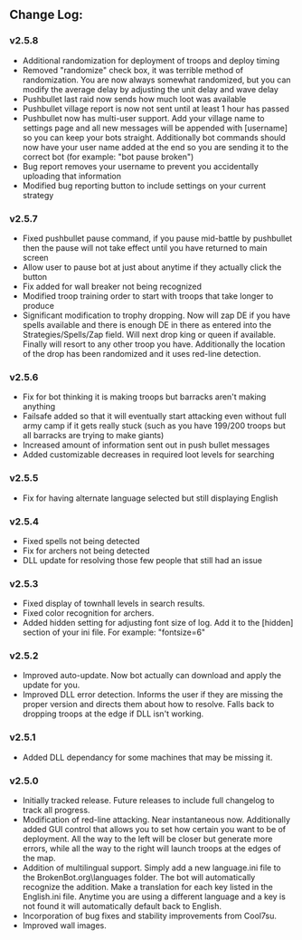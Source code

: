 ## Change Log:

### v2.5.8
* Additional randomization for deployment of troops and deploy timing
* Removed "randomize" check box, it was terrible method of randomization.  You are now always somewhat randomized, but you can modify the average delay by adjusting the unit delay and wave delay
* Pushbullet last raid now sends how much loot was available
* Pushbullet village report is now not sent until at least 1 hour has passed
* Pushbullet now has multi-user support.  Add your village name to settings page and all new messages will be appended with [username] so you can keep your bots straight.  Additionally bot commands should now have your user name added at the end so you are sending it to the correct bot (for example: "bot pause broken")
* Bug report removes your username to prevent you accidentally uploading that information
* Modified bug reporting button to include settings on your current strategy

### v2.5.7
* Fixed pushbullet pause command, if you pause mid-battle by pushbullet then the pause will not take effect until you have returned to main screen
* Allow user to pause bot at just about anytime if they actually click the button
* Fix added for wall breaker not being recognized
* Modified troop training order to start with troops that take longer to produce
* Significant modification to trophy dropping.  Now will zap DE if you have spells available and there is enough DE in there as entered into the Strategies/Spells/Zap field.  Will next drop king or queen if available.  Finally will resort to any other troop you have.  Additionally the location of the drop has been randomized and it uses red-line detection.

### v2.5.6
* Fix for bot thinking it is making troops but barracks aren't making anything
* Failsafe added so that it will eventually start attacking even without full army camp if it gets really stuck (such as you have 199/200 troops but all barracks are trying to make giants)
* Increased amount of information sent out in push bullet messages
* Added customizable decreases in required loot levels for searching

### v2.5.5
* Fix for having alternate language selected but still displaying English

### v2.5.4
* Fixed spells not being detected
* Fix for archers not being detected
* DLL update for resolving those few people that still had an issue

### v2.5.3
* Fixed display of townhall levels in search results.
* Fixed color recognition for archers.
* Added hidden setting for adjusting font size of log.  Add it to the [hidden] section of your ini file.  For example: "fontsize=6"

### v2.5.2
* Improved auto-update.  Now bot actually can download and apply the update for you.
* Improved DLL error detection. Informs the user if they are missing the proper version and directs them about how to resolve. Falls back to dropping troops at the edge if DLL isn't working.

### v2.5.1
* Added DLL dependancy for some machines that may be missing it.

### v2.5.0
* Initially tracked release.  Future releases to include full changelog to track all progress.
* Modification of red-line attacking.  Near instantaneous now.  Additionally added GUI control that allows you to set how certain you want to be of deployment.  All the way to the left will be closer but generate more errors, while all the way to the right will launch troops at the edges of the map.
* Addition of multilingual support.  Simply add a new language.ini file to the BrokenBot.org\languages folder.  The bot will automatically recognize the addition.  Make a translation for each key listed in the English.ini file.  Anytime you are using a different language and a key is not found it will automatically default back to English.
* Incorporation of bug fixes and stability improvements from Cool7su.
* Improved wall images.